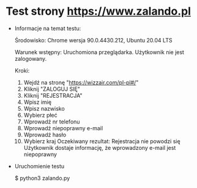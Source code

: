 # Test strony https://www.zalando.pl


- Informacje na temat testu:

    Środowisko: Chrome wersja 90.0.4430.212, Ubuntu 20.04 LTS

    Warunek wstępny: Uruchomiona przeglądarka. Użytkownik nie jest zalogowany.

    Kroki:
    1. Wejdź na stronę "https://wizzair.com/pl-pl#/"
    2. Kliknij "ZALOGUJ SIĘ"
    3. Kliknij "REJESTRACJA"
    4. Wpisz imię
    5. Wpisz nazwisko
    6. Wybierz płeć
    7. Wprowadź nr telefonu
    8. Wprowadź niepoprawny e-mail
    9. Wprowadź hasło
    10. Wybierz kraj
    Oczekiwany rezultat:
    Rejestracja nie powodzi się
    Użytkownik dostaje informację, że wprowadzony e-mail jest niepoprawny

- Uruchomienie testu

  $ python3 zalando.py
